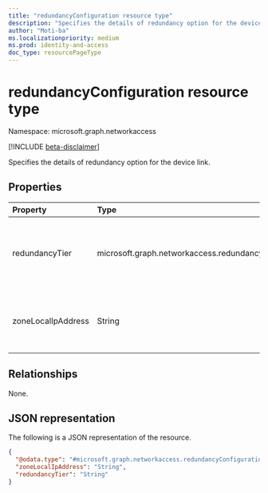 ```yaml
---
title: "redundancyConfiguration resource type"
description: "Specifies the details of redundancy option for the device link."
author: "Moti-ba"
ms.localizationpriority: medium
ms.prod: identity-and-access
doc_type: resourcePageType
---
```


# redundancyConfiguration resource type

Namespace: microsoft.graph.networkaccess

[!INCLUDE [beta-disclaimer](../../includes/beta-disclaimer.md)]

Specifies the details of redundancy option for the device link.

## Properties
|Property|Type|Description|
|:---|:---|:---|
|redundancyTier|microsoft.graph.networkaccess.redundancyTier|Specifies the Device link SKU	.The possible values are: `noRedundancy`, `zoneRedundancy`.|
|zoneLocalIpAddress|String|Specifies the zone BGP IP address of peer (Microsoft, in this case)|

## Relationships
None.

## JSON representation
The following is a JSON representation of the resource.
<!-- {
  "blockType": "resource",
  "@odata.type": "microsoft.graph.networkaccess.redundancyConfiguration"
}
-->
``` json
{
  "@odata.type": "#microsoft.graph.networkaccess.redundancyConfiguration",
  "zoneLocalIpAddress": "String",
  "redundancyTier": "String"
}
```


